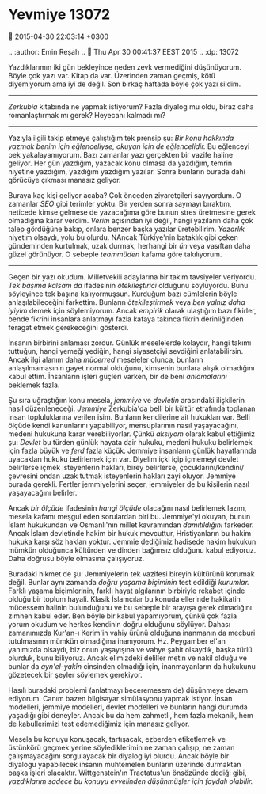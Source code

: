 Yevmiye 13072
=============

:date: 2015-04-30 22:03:14 +0300

.. :author: Emin Reşah
.. :date: Thu Apr 30 00:41:37 EEST 2015 
.. :dp: 13072 

Yazdıklarımın iki gün bekleyince neden zevk vermediğini
düşünüyorum. Böyle çok yazı var. Kitap da var. Üzerinden zaman geçmiş,
kötü diyemiyorum ama iyi de değil. Son birkaç haftada böyle çok yazı
sildim.

------

*Zerkubia* kitabında ne yapmak istiyorum? Fazla diyalog mu oldu, biraz
 daha romanlaştırmak mı gerek? Heyecanı kalmadı mı?

------

Yazıyla ilgili takip etmeye çalıştığım tek prensip şu: *Bir konu
hakkında yazmak benim için eğlenceliyse, okuyan için de eğlencelidir.*
Bu eğlenceyi pek yakalayamıyorum. Bazı zamanlar yazı gerçekten bir
vazife haline geliyor. Her gün yazdığım, yazacak konu olmasa da
yazdığım, temrin niyetine yazdığım, yazdığım yazdığım yazılar. Sonra
bunların burada dahi görücüye çıkması manasız geliyor.

Buraya kaç kişi geliyor acaba? Çok önceden ziyaretçileri sayıyordum. O
zamanlar *SEO* gibi terimler yoktu. Bir yerden sonra saymayı bıraktım,
neticede kimse gelmese de yazacağıma göre bunun stres üretmesine gerek
olmadığına karar verdim. *Verim* açısından iyi değil, hangi yazıların
daha çok talep gördüğüne bakıp, onlara benzer başka yazılar
üretebilirim. *Yazarlık* niyetim olsaydı, yolu bu olurdu. NAncak
Türkiye'nin bataklık gibi çeken gündeminden kurtulmak, uzak durmak,
herhangi bir *ün* veya vasıftan daha güzel görünüyor. O sebeple
*teammüden* kafama göre takılıyorum.

------

Geçen bir yazı okudum. Milletvekili adaylarına bir takım tavsiyeler
veriyordu. *Tek başıma kalsam da* ifadesinin *ötekileştirici* olduğunu
söylüyordu. Bunu söyleyince tek başına kalıyormuşsun. Kurduğum bazı
cümlelerin böyle anlaşılabileceğini farkettim. Bunların
*ötekileştirmek* veya *ben yalnız daha iyiyim* demek için
söylemiyorum. Ancak *empirik* olarak ulaştığım bazı fikirler, bende
fikrini insanlara anlatmayı fazla kafaya takınca fikrin derinliğinden
feragat etmek gerekeceğini gösterdi.

İnsanın birbirini anlaması zordur. Günlük meselelerde kolaydır, hangi
takımı tuttuğun, hangi yemeği yediğin, hangi siyasetçiyi sevdiğini
anlatabilirsin. Ancak ilgi alanım daha *mücerred* meseleler olunca,
bunların anlaşılmamasının gayet normal olduğunu, kimsenin bunlara
alışık olmadığını kabul ettim. İnsanların işleri güçleri varken, bir
de beni *anlamalarını* beklemek fazla.

Şu sıra uğraştığım konu mesela, *jemmiye* ve *devletin* arasındaki
ilişkilerin nasıl düzenleneceği. *Jemmiye* Zerkubia'da belli bir
kültür etrafında toplanan insan topluluklarına verilen isim. Bunların
kendilerine ait hukukları var. Belli ölçüde kendi kanunlarını
yapabiliyor, mensuplarının nasıl yaşayacağını, medeni hukukuna karar
verebiliyorlar. Çünkü *aksiyom* olarak kabul ettiğimiz şu: *Devlet* bu
türden günlük hayata dair hukuku, medeni hukuku belirlemek için fazla
büyük ve *ferd* fazla küçük. Jemmiye insanların günlük hayatlarında
uyacakları hukuku belirlemek için var. Diyelim içki içip içmemeyi
devlet belirlerse içmek isteyenlerin hakları, birey belirlerse,
çocuklarını/kendini/çevresini ondan uzak tutmak isteyenlerin hakları
zayi oluyor. Jemmiye burada gerekli. Fertler jemmiyelerini seçer,
jemmiyeler de bu kişilerin nasıl yaşayacağını belirler.

Ancak *bir ölçüde* ifadesinin *hangi ölçüde* olacağını nasıl
belirlemek lazım, mesela kafamı meşgul eden sorulardan biri
bu. Jemmiye'yi okuyan, bunun İslam hukukundan ve Osmanlı'nın millet
kavramından *damıtıldığını* farkeder. Ancak İslam devletinde hakim bir
hukuk mevcuttur, Hristiyanların bu hakim hukuka karşı söz hakları
yoktur. Jemmie dediğimiz hadisede hakim hukukun mümkün olduğunca
kültürden ve dinden bağımsız olduğunu kabul ediyoruz. Daha doğrusu
böyle olmasına çalışıyoruz.

Buradaki hikmet de şu: Jemmiyelerin tek vazifesi bireyin kültürünü
korumak değil. Bunlar aynı zamanda *doğru yaşama biçiminin* test
edildiği *kurumlar.* Farklı yaşama biçimlerinin, farklı hayat
algılarının birbiriyle rekabet içinde olduğu bir toplum hayali. Klasik
İslamcılar bu konuda ellerinde hakikatin mücessem halinin bulunduğunu
ve bu sebeple bir arayışa gerek olmadığını zımnen kabul eder. Ben
böyle bir kabul yapamıyorum, çünkü çok fazla yorum okudum ve herkes
kendinin doğru olduğunu söylüyor. Dahası zamanımızda Kur'an-ı Kerim'in
vahiy ürünü olduğuna inanmanın da mecburi tutulmasının mümkün
olmadığına inanıyorum. Hz. Peygamber el'an yanımızda olsaydı, biz onun
yaşayışına ve vahye şahit olsaydık, başka türlü olurduk, bunu
biliyoruz. Ancak elimizdeki deliller metin ve nakil olduğu ve bunlar
da *ayn'el-yakîn* cinsinden olmadığı için, inanmayanların da hukukunu
gözetecek bir şeyler söylemek gerekiyor.

Hasılı buradaki problemi (anlatmayı beceremesem de) düşünmeye devam
ediyorum. Canım bazen bilgisayar simülasyonu yapmak istiyor. İnsan
modelleri, jemmiye modelleri, devlet modelleri ve bunların hangi
durumda yaşadığı gibi deneyler. Ancak bu da hem zahmetli, hem fazla
mekanik, hem de kabullerimizi test edemediğimiz için manasız geliyor.

Mesela bu konuyu konuşacak, tartışacak, ezberden etiketlemek ve
üstünkörü geçmek yerine söylediklerimin ne zaman çalışıp, ne zaman
çalışmayacağını sorgulayacak bir diyalog iyi olurdu. Ancak böyle bir
diyalogu yapabilecek insanın muhtemelen bunların üzerinde durmaktan
başka işleri olacaktır. Wittgenstein'ın Tractatus'un önsözünde dediği
gibi, *yazdıklarım sadece bu konuyu evvelinden düşünmüşler için
faydalı olabilir.*
